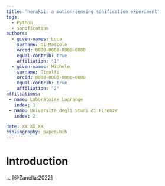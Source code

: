 ```yaml
---
title: 'herakoi: a motion-sensing sonification experiment'
tags:
  - Python
  - sonification
authors:
  - given-names: Luca 
    surname: Di Mascolo
    orcid: 0000-0000-0000-0000
    equal-contrib: true
    affiliation: "1"
  - given-names: Michele 
    surname: Ginolfi
    orcid: 0000-0000-0000-0000
    equal-contrib: true
    affiliation: "2"
affiliations:
 - name: Laboratoire Lagrange
   index: 1
 - name: Università degli Studi di Firenze
   index: 2

date: XX XX XX
bibliography: paper.bib
---
```


# Introduction
... [@Zanella:2022]
